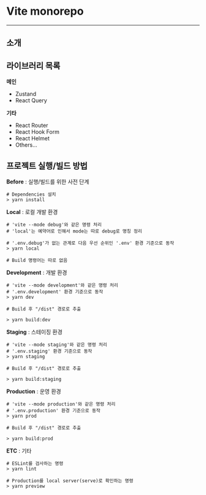 # Vite monorepo

---

## 소개

## 라이브러리 목록

**메인**

- Zustand
- React Query

**기타**

- React Router
- React Hook Form
- React Helmet
- Others...

## 프로젝트 실행/빌드 방법

**Before** : 실행/빌드를 위한 사전 단계

```shell
# Dependencies 설치
> yarn install
```

**Local** : 로컬 개발 환경

```shell
# 'vite --mode debug'와 같은 명령 처리
# 'local'는 예약어로 인해서 mode는 따로 debug로 명칭 정리

# '.env.debug'가 없는 관계로 다음 우선 순위인 '.env' 환경 기준으로 동작
> yarn local

# Build 명령어는 따로 없음
```

**Development** : 개발 환경

```shell
# 'vite --mode development'와 같은 명령 처리
# '.env.development' 환경 기준으로 동작
> yarn dev

# Build 후 "/dist" 경로로 추출

> yarn build:dev
```

**Staging** : 스테이징 환경

```shell
# 'vite --mode staging'와 같은 명령 처리
# '.env.staging' 환경 기준으로 동작
> yarn staging

# Build 후 "/dist" 경로로 추출

> yarn build:staging
```

**Production** : 운영 환경

```shell
# 'vite --mode production'와 같은 명령 처리
# '.env.production' 환경 기준으로 동작
> yarn prod

# Build 후 "/dist" 경로로 추출

> yarn build:prod
```

**ETC** : 기타

```shell
# ESLint를 검사하는 명령
> yarn lint

# Production를 local server(serve)로 확인하는 명령
> yarn preview
```
